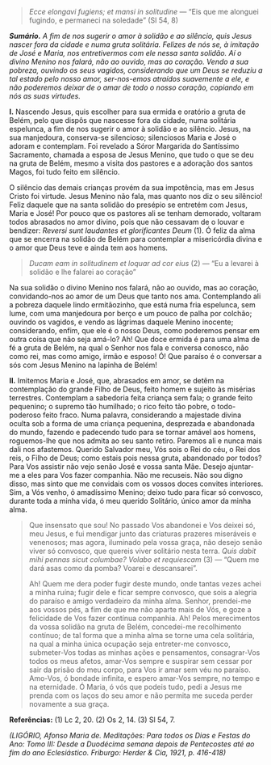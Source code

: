 > *Ecce elongavi fugiens; et mansi in solitudine* — “Eis que me alonguei fugindo, e permaneci na soledade” (Sl 54, 8)

***Sumário.** A fim de nos sugerir o amor à solidão e ao silêncio, quis Jesus nascer fora da cidade e numa gruta solitária. Felizes de nós se, à imitação de José e Maria, nos entretivermos com ele nessa santa solidão. Aí o divino Menino nos falará, não ao ouvido, mas ao coração. Vendo a sua pobreza, ouvindo os seus vagidos, considerando que um Deus se reduziu a tal estado pelo nosso amor, ser-nos-emos atraídos suavemente a ele, e não poderemos deixar de o amar de todo o nosso coração, copiando em nós as suas virtudes.*

**I.** Nascendo Jesus, quis escolher para sua ermida e oratório a gruta de Belém, pelo que dispôs que nascesse fora da cidade, numa solitária espelunca, a fim de nos sugerir o amor à solidão e ao silêncio. Jesus, na sua manjedoura, conserva-se silencioso; silenciosos Maria e José o adoram e contemplam. Foi revelado a Sóror Margarida do Santíssimo Sacramento, chamada a esposa de Jesus Menino, que tudo o que se deu na gruta de Belém, mesmo a visita dos pastores e a adoração dos santos Magos, foi tudo feito em silêncio.

O silêncio das demais crianças provém da sua impotência, mas em Jesus Cristo foi virtude. Jesus Menino não fala, mas quanto nos diz o seu silêncio! Feliz daquele que na santa solidão do presépio se entretém com Jesus, Maria e José! Por pouco que os pastores ali se tenham demorado, voltaram todos abrasados no amor divino, pois que não cessavam de o louvar e bendizer: *Reversi sunt laudantes et glorificantes Deum* (1). Ó feliz da alma que se encerra na solidão de Belém para contemplar a misericórdia divina e o amor que Deus teve e ainda tem aos homens.

> *Ducam eam in solitudinem et loquar ad cor eius* (2) — “Eu a levarei à solidão e lhe falarei ao coração”

Na sua solidão o divino Menino nos falará, não ao ouvido, mas ao coração, convidando-nos ao amor de um Deus que tanto nos ama. Contemplando ali a pobreza daquele lindo ermitãozinho, que está numa fria espelunca, sem lume, com uma manjedoura por berço e um pouco de palha por colchão; ouvindo os vagidos, e vendo as lágrimas daquele Menino inocente; considerando, enfim, que ele é o nosso Deus, como poderemos pensar em outra coisa que não seja amá-lo? Ah! Que doce ermida é para uma alma de fé a gruta de Belém, na qual o Senhor nos fala e conversa conosco, não como rei, mas como amigo, irmão e esposo! Ó! Que paraíso é o conversar a sós com Jesus Menino na lapinha de Belém!

**II.** Imitemos Maria e José, que, abrasados em amor, se detêm na contemplação do grande Filho de Deus, feito homem e sujeito às misérias terrestres. Contemplam a sabedoria feita criança sem fala; o grande feito pequenino; o supremo tão humilhado; o rico feito tão pobre, o todo-poderoso feito fraco. Numa palavra, considerando a majestade divina oculta sob a forma de uma criança pequenina, desprezada e abandonada do mundo, fazendo e padecendo tudo para se tornar amável aos homens, roguemos-lhe que nos admita ao seu santo retiro. Paremos ali e nunca mais dali nos afastemos. Querido Salvador meu, Vós sois o Rei do céu, o Rei dos reis, o Filho de Deus; como estais pois nessa gruta, abandonado por todos? Para Vos assistir não vejo senão José e vossa santa Mãe. Desejo ajuntar-me a eles para Vos fazer companhia. Não me recuseis. Não sou digno disso, mas sinto que me convidais com os vossos doces convites interiores. Sim, a Vós venho, ó amadíssimo Menino; deixo tudo para ficar só convosco, durante toda a minha vida, ó meu querido Solitário, único amor da minha alma.

> Que insensato que sou! No passado Vos abandonei e Vos deixei só, meu Jesus, e fui mendigar junto das criaturas prazeres miseráveis e venenosos; mas agora, iluminado pela vossa graça, não desejo senão viver só convosco, que quereis viver solitário nesta terra. *Quis dabit mihi pennas sicut columbae? Volabo et requiescam* (3) — “Quem me dará asas como da pomba? Voarei e descansarei”.
>
> Ah! Quem me dera poder fugir deste mundo, onde tantas vezes achei a minha ruína; fugir dele e ficar sempre convosco, que sois a alegria do paraíso e amigo verdadeiro da minha alma. Senhor, prendei-me aos vossos pés, a fim de que me não aparte mais de Vós, e goze a felicidade de Vos fazer contínua companhia. Ah! Pelos merecimentos da vossa solidão na gruta de Belém, concedei-me recolhimento contínuo; de tal forma que a minha alma se torne uma cela solitária, na qual a minha única ocupação seja entreter-me convosco, submeter-Vos todas as minhas ações e pensamentos, consagrar-Vos todos os meus afetos, amar-Vos sempre e suspirar sem cessar por sair da prisão do meu corpo, para Vos ir amar sem véu no paraíso. Amo-Vos, ó bondade infinita, e espero amar-Vos sempre, no tempo e na eternidade. Ó Maria, ó vós que podeis tudo, pedi a Jesus me prenda com os laços do seu amor e não permita me suceda perder novamente a sua graça.

**Referências:** (1) Lc 2, 20. (2) Os 2, 14. (3) Sl 54, 7.

*(LIGÓRIO, Afonso Maria de. Meditações: Para todos os Dias e Festas do Ano: Tomo III: Desde a Duodécima semana depois de Pentecostes até ao fim do ano Eclesiástico. Friburgo: Herder & Cia, 1921, p. 416-418)*
